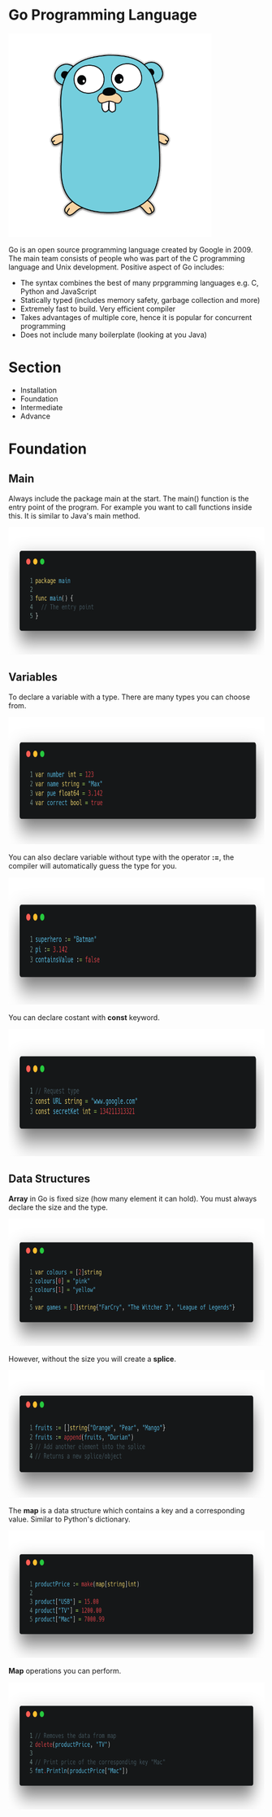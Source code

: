 # Go Programming Language

<img src="https://github.com/LivHackSoc/Workshop/blob/master/go/resource/images/mascot.png" height="400px">

Go is an open source programming language created by Google in 2009. The main team consists of people who was part of the C programming language and Unix development. Positive aspect of Go includes:

* The syntax combines the best of many prpgramming languages e.g. C, Python and JavaScript
* Statically typed (includes memory safety, garbage collection and more)
* Extremely fast to build. Very efficient compiler
* Takes advantages of multiple core, hence it is popular for concurrent programming
* Does not include many boilerplate (looking at you Java)

# Section 

* Installation
* Foundation
* Intermediate 
* Advance

# Foundation

## Main

Always include the package main at the start. The main() function is the entry point of the program. For example you want to call functions inside this. It is similar to Java's main method. 

<img src="https://github.com/LivHackSoc/Workshop/blob/master/go/resource/images/screenshots/f1.png" height="250px">

## Variables 

To declare a variable with a type. There are many types you can choose from.

<img src="https://raw.githubusercontent.com/LivHackSoc/Workshop/master/go/resource/images/screenshots/f2.png" height="250px">

You can also declare variable without type with the operator __:=__, the compiler will automatically guess the type for you.

<img src="https://github.com/LivHackSoc/Workshop/blob/master/go/resource/images/screenshots/f3.png" height="250px">

You can declare costant with **const** keyword.

<img src="https://github.com/LivHackSoc/Workshop/blob/master/go/resource/images/screenshots/f4.png" height="250px">


## Data Structures

**Array** in Go is fixed size (how many element it can hold). You must always declare the size and the type.

<img src="https://github.com/LivHackSoc/Workshop/blob/master/go/resource/images/screenshots/f5.png" height="250px">

However, without the size you will create a **splice**.

<img src="https://github.com/LivHackSoc/Workshop/blob/master/go/resource/images/screenshots/f6.png" height="250px">

The **map** is a data structure which contains a key and a corresponding value. Similar to Python's dictionary.

<img src="https://github.com/LivHackSoc/Workshop/blob/master/go/resource/images/screenshots/f7.png" height="250px">

**Map** operations you can perform.

<img src="https://github.com/LivHackSoc/Workshop/blob/master/go/resource/images/screenshots/f8.png" height="250px">